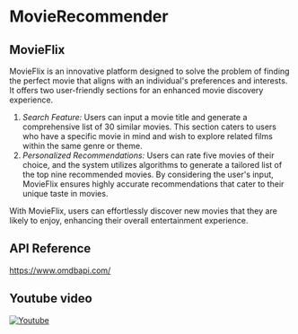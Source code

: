 # MovieRecommender

## MovieFlix

MovieFlix is an innovative platform designed to solve the problem of finding the perfect movie that aligns with an individual's preferences and interests. It offers two user-friendly sections for an enhanced movie discovery experience.

1. *Search Feature:* Users can input a movie title and generate a comprehensive list of 30 similar movies. This section caters to users who have a specific movie in mind and wish to explore related films within the same genre or theme.
2. *Personalized Recommendations:* Users can rate five movies of their choice, and the system utilizes algorithms to generate a tailored list of the top nine recommended movies. By considering the user's input, MovieFlix ensures highly accurate recommendations that cater to their unique taste in movies.

With MovieFlix, users can effortlessly discover new movies that they are likely to enjoy, enhancing their overall entertainment experience.

## API Reference

https://www.omdbapi.com/

## Youtube video

[![Youtube](https://img.icons8.com/color/32/youtube-play.png?style=for-the-badge&logo=ko-fi&logoColor=white)](https://youtu.be/gGGaRkY_YEc)

